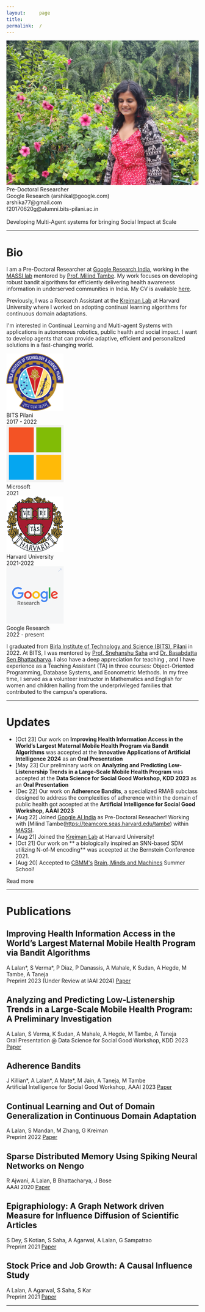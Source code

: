 ```yaml
---
layout:     page
title:
permalink:  /
---
```


<div class="row">
    <div class="col-sm-4 col-xs-8">
        <img src="/img/arshika.jpeg">
    </div>
    <div class="col-sm-6 col-xs-12" style="margin-bottom: 0;">
       Pre-Doctoral Researcher<br>
        Google Research (arshikal@google.com)<br>
        arshika77@gmail.com<br>
        f20170620g@alumni.bits-pilani.ac.in
        <br>
        <br>
        Developing Multi-Agent systems for bringing Social Impact at Scale
    </div>
</div>
<hr>


<a name="/bio"></a>
# Bio

I am a Pre-Doctoral Researcher at [Google Research India](https://research.google/locations/india/), working in the [MASSI lab](https://blog.google/technology/ai/30-new-ai-for-social-good-projects/) mentored by [Prof. Milind Tambe](https://teamcore.seas.harvard.edu/tambe). My work focuses on developing robust bandit algorithms for efficiently delivering health awareness information in underserved communities in India. My CV is available <a href="/img/CV_Arshika_Reformatted.pdf" target="_blank">here</a>.

Previously, I was a Research Assistant at the [Kreiman Lab](https://klab.tch.harvard.edu/) at Harvard University where I worked on adopting continual learning algorithms for continuous domain adaptations.

I'm interested in Continual Learning and Multi-agent Systems with applications in autonomous robotics, public health and social impact. I want to develop agents that can provide adaptive, efficient and personalized solutions in a fast-changing world.

<div class="row" id="timeline-logos">
    <div class="col-lg-3">
        <div class="logo-wrap">
            <span class="helper"></span>
            <a href="//https://www.bits-pilani.ac.in/goa/"><img style="width:150px;" src="/img/logos/BITS_Pilani-Logo.svg.png"></a>
        </div>
        <div class="logo-desc">
            BITS Pilani<br>
            2017 - 2022
        </div>
    </div>
    <div class="col-lg-3">
        <div class="logo-wrap">
            <span class="helper"></span>
            <a href="//https://www.microsoft.com/en-in"><img style="width:150px;" src="/img/logos/Microsoft_logo.png"></a>
        </div>
        <div class="logo-desc">
            Microsoft<br>
            2021
        </div>
    </div>
    <div class="col-lg-3">
        <div class="logo-wrap">
            <span class="helper"></span>
            <a href="//https://www.harvard.edu/"><img style="width:150px;" src="/img/logos/Harvard_shield_wreath.png"></a>
        </div>
        <div class="logo-desc">
            Harvard University<br>
            2021-2022
        </div>
    </div>
    <div class="col-lg-3">
        <div class="logo-wrap">
            <span class="helper"></span>
            <a href="//https://research.google/locations/india/"><img style="width:150px;" src="/img/logos/Google-Research.png"></a>
        </div>
        <div class="logo-desc">
            Google Research<br>
            2022 - present
        </div>
    </div>
</div>


I graduated from [Birla Institute of Technology and Science (BITS), Pilani](https://www.bits-pilani.ac.in/goa/) in 2022. At BITS, I was mentored by [Prof. Snehanshu Saha](https://www.bits-pilani.ac.in/goa/snehanshu-saha/) and [Dr. Basabdatta Sen Bhattacharya](https://www.bits-pilani.ac.in/goa/basabdatta-bhattacharya/). I also have a deep appreciation for teaching , and I have experience as a Teaching Assistant (TA) in three courses: Object-Oriented Programming, Database Systems, and Econometric Methods. In my free time, I served as a volunteer instructor in Mathematics and English for women and children hailing from the underprivileged families that contributed to the campus's operations.

---

<a name="/news"></a>
# Updates
- [Oct 23] Our work on **Improving Health Information Access in the World’s Largest Maternal Mobile
Health Program via Bandit Algorithms** was accepted at the **Innovative Applications of Artificial Intelligence 2024** as an **Oral Presentation**
- [May 23] Our preliminary work on **Analyzing and Predicting Low-Listenership Trends in a Large-Scale Mobile Health Program** was accepted at the **Data Science for Social Good Workshop, KDD 2023** as an **Oral Presentation**
- [Dec 22] Our work on **Adherence Bandits**, a specialized RMAB subclass designed to address the
complexities of adherence within the domain of public health got accepted at the **Artificial Intelligence for Social Good Workshop, AAAI 2023**
- [Aug 22] Joined [Google AI India](https://research.google/locations/india/) as Pre-Doctoral Reseacher! Working with [Milind Tambe(https://teamcore.seas.harvard.edu/tambe) within [MASSI](https://ai.google/social-good/).
- [Aug 21] Joined the [Kreiman Lab](https://klab.tch.harvard.edu/) at Harvard University!
- [Oct 21] Our work on ** a biologically inspired an SNN-based SDM utilizing N-of-M encoding** was aceepted at the Bernstein Conference 2021.
- [Aug 20] Accepted to [CBMM's](https://cbmm.mit.edu/) [Brain, Minds and Machines](https://cbmm.mit.edu/summer-school) Summer School!


<div id="read-more-button">
    <a nohref>Read more</a>
</div>

<hr>


<a name="/publications"></a>
# Publications

<a name="/youdescribe-descriptions-1"></a>
<h2 class="pubt">Improving Health Information Access in the World’s Largest Maternal Mobile
Health Program via Bandit Algorithms</h2>
<p class="pubd">
    <span class="authors">A Lalan*, S Verma*, P Diaz, P Danassis, A Mahale, K Sudan, A Hegde, M Tambe, A Taneja  </span> <br>
    <span class="conf">Preprint 2023 (Under Review at IAAI 2024)</span> <span class="links">
        <a target="_blank" href="">Paper</a>
    </span>
</p>
<!-- <img src="/img/aamas.png"> -->
<!-- <hr> -->

<a name="/youdescribe-descriptions-1"></a>
<h2 class="pubt">Analyzing and Predicting Low-Listenership Trends in a Large-Scale Mobile Health Program: A Preliminary Investigation</h2>
<p class="pubd">
    <span class="authors">A Lalan, S Verma, K Sudan, A Mahale, A Hegde, M Tambe, A Taneja</span><br> 
    <span class="conf">Oral Presentation @ Data Science for Social Good Workshop, KDD 2023</span>  <span class="links">
        <a target="_blank" href="https://tsrml2022.github.io">Paper</a>
    </span>
</p>
<!-- <img src="/img/aamas.png"> -->
<!-- <hr> -->


<a name="/youdescribe-descriptions-1"></a>
<h2 class="pubt">Adherence Bandits</h2>
<p class="pubd">
    <span class="authors">J Killian*, A Lalan*, A Mate*, M Jain, A Taneja, M Tambe</span> <br>
    <span class="conf">Artificial Intelligence for Social Good Workshop, AAAI 2023</span>  <span class="links">
        <a target="_blank" href="https://ojs.aaai.org/index.php/AAAI/article/view/21460">Paper</a>
    </span>
</p>
<!-- <img src="/img/aamas.png"> -->
<!-- <hr> -->


<a name="/youdescribe-descriptions-1"></a>
<h2 class="pubt">Continual Learning and Out of Domain Generalization in Continuous Domain Adaptation</h2>
<p class="pubd">
    <span class="authors">A Lalan, S Mandan, M Zhang, G Kreiman</span><br>
    <span class="conf">Preprint 2022</span>  <span class="links">
        <a target="_blank" href="http://www.ifaamas.org/Proceedings/aamas2021/pdfs/p1689.pdf">Paper</a>
    </span>
</p>
<!-- <img src="/img/aamas.png"> -->
<!-- <hr> -->

<a name="/habitat-objnav"></a>
<h2 class="pubt">Sparse Distributed Memory Using Spiking Neural Networks on Nengo</h2>
<p class="pubd">
    <span class="authors">R Ajwani, A Lalan, B Bhattacharya, J Bose</span><br>
    <span class="conf">AAAI 2020</span> 
    <span class="links">
        <a target="_blank" href="https://ojs.aaai.org/index.php/AAAI/article/view/7243">Paper</a>
    </span>
</p>
<!-- <img src="/img/written.png"> -->
<!-- <hr> -->

<a name="/forcenet"></a>
<h2 class="pubt">Epigraphiology: A Graph Network driven Measure for Influence Diffusion of Scientific Articles</h2>
<p class="pubd">
    <span class="authors">S Dey, S Kotian, S Saha, A Agarwal, A Lalan, G Sampatrao</span><br>
    <span class="conf">Preprint 2021</span>
    <span class="links">
        <a target="_blank" href="https://larel-ws.github.io/assets/pdfs/emergence_of_multilingualism_in_population_based_referential_games.pdf">Paper</a>
    </span>
</p>
<!-- <img src="/img/multilang.png"> -->
<!-- <hr> -->


<a name="/habitat-pointnav-aux"></a>
<h2 class="pubt">Stock Price and Job Growth: A Causal Influence Study</h2>
<p class="pubd">
    <span class="authors">A Lalan, A Agarwal, S Saha, S Kar</span><br>
    <span class="conf">Preprint 2021</span>
    <span class="links">
        <a target="_blank" href="https://dl.acm.org/doi/abs/10.1145/3371158.3371168">Paper</a>
    </span>
</p>
<!-- <img src="/img/damage-rl.png"> -->
<!-- <hr> -->


<script src="/js/jquery.min.js"></script>
<script type="text/javascript">
    $('ul:gt(0) li:gt(6)').hide();
    $('#read-more-button > a').click(function() {
        $('ul:gt(0) li:gt(6)').show();
        $('#read-more-button').hide();
    });
</script>

---
